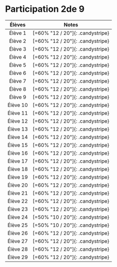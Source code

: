# Participation 2de 9

<center class="tabnotes">

| Élèves   | Notes                            |
| :------: | :------------------------------: |
| Élève 1  | [=60% "12 / 20"]{: .candystripe} |
| Élève 2  | [=60% "12 / 20"]{: .candystripe} |
| Élève 3  | [=60% "12 / 20"]{: .candystripe} |
| Élève 4  | [=60% "12 / 20"]{: .candystripe} |
| Élève 5  | [=60% "12 / 20"]{: .candystripe} |
| Élève 6  | [=60% "12 / 20"]{: .candystripe} |
| Élève 7  | [=60% "12 / 20"]{: .candystripe} |
| Élève 8  | [=60% "12 / 20"]{: .candystripe} |
| Élève 9  | [=60% "12 / 20"]{: .candystripe} |
| Élève 10 | [=60% "12 / 20"]{: .candystripe} |
| Élève 11 | [=60% "12 / 20"]{: .candystripe} |
| Élève 12 | [=60% "12 / 20"]{: .candystripe} |
| Élève 13 | [=60% "12 / 20"]{: .candystripe} |
| Élève 14 | [=60% "12 / 20"]{: .candystripe} |
| Élève 15 | [=60% "12 / 20"]{: .candystripe} |
| Élève 16 | [=60% "12 / 20"]{: .candystripe} |
| Élève 17 | [=60% "12 / 20"]{: .candystripe} |
| Élève 18 | [=60% "12 / 20"]{: .candystripe} |
| Élève 19 | [=60% "12 / 20"]{: .candystripe} |
| Élève 20 | [=60% "12 / 20"]{: .candystripe} |
| Élève 21 | [=60% "12 / 20"]{: .candystripe} |
| Élève 22 | [=60% "12 / 20"]{: .candystripe} |
| Élève 23 | [=60% "12 / 20"]{: .candystripe} |
| Élève 24 | [=50% "10 / 20"]{: .candystripe} |
| Élève 25 | [=50% "10 / 20"]{: .candystripe} |
| Élève 26 | [=60% "12 / 20"]{: .candystripe} |
| Élève 27 | [=60% "12 / 20"]{: .candystripe} |
| Élève 28 | [=60% "12 / 20"]{: .candystripe} |
| Élève 29 | [=60% "12 / 20"]{: .candystripe} |

</center>